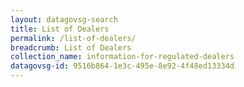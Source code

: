 ```yaml
---
layout: datagovsg-search
title: List of Dealers
permalink: /list-of-dealers/
breadcrumb: List of Dealers
collection_name: information-for-regulated-dealers
datagovsg-id: 9516b864-1e3c-495e-8e92-4f48ed13334d
---
```

